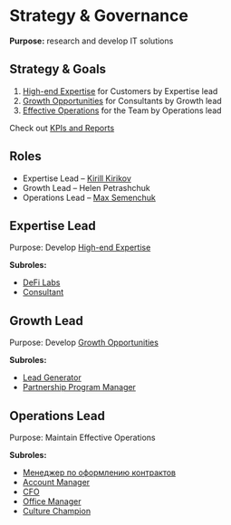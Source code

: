 # Strategy & Governance

**Purpose:** research and develop IT solutions

## Strategy & Goals

1. [High-end Expertise](expertise.md) for Customers by Expertise lead
2. [Growth Opportunities](opportunities.md) for Consultants by Growth lead
3. [Effective Operations](http://docs.seductive-cloud.com/display/SP/Effective+Operations) for the Team by Operations lead

Check out [KPIs and Reports](https://docs.google.com/spreadsheets/d/1epM2aFnLFn3F1SnzkvQrVUzJeFgByMQJ7bi5uj2TBbE/edit#gid=274159345)

## Roles

* Expertise Lead – [Kirill Kirikov](../credentials-wip/kirill-kirikov.md)
* Growth Lead – Helen Petrashchuk
* Operations Lead – [Max Semenchuk](../credentials-wip/max-semenchuk.md)

## Expertise Lead

Purpose:  Develop [High-end Expertise](expertise.md)

**Subroles:**

* [DeFi Labs](https://app.glassfrog.com/roles/10097263)
* [Consultant](https://app.glassfrog.com/roles/10384074)

## Growth Lead

Purpose: Develop [Growth Opportunities](opportunities.md) 

**Subroles:**

* [Lead Generator](https://app.glassfrog.com/roles/11365547)
* [Partnership Program Manager](https://app.glassfrog.com/roles/10086348)

## Operations Lead

Purpose: Maintain Effective Operations

**Subroles:**

* [Менеджер по оформлению контрактов](https://app.glassfrog.com/roles/10939004)
* [Account Manager](https://app.glassfrog.com/roles/10057397)
* [CFO](https://app.glassfrog.com/roles/10051704)
* [Office Manager](https://app.glassfrog.com/roles/10051705)
* [Culture Champion](https://app.glassfrog.com/roles/10067175)

